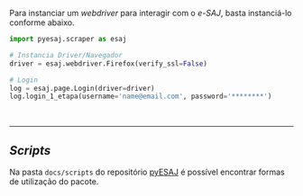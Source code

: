 Para instanciar um _webdriver_ para interagir com o _e-SAJ_, basta instanciá-lo conforme abaixo.

```python
import pyesaj.scraper as esaj

# Instancia Driver/Navegador
driver = esaj.webdriver.Firefox(verify_ssl=False)

# Login
log = esaj.page.Login(driver=driver)
log.login_1_etapa(username='name@email.com', password='********')
```

<br>

---

## _Scripts_

Na pasta `docs/scripts` do repositório [pyESAJ](https://github.com/michelmetran/pyESAJ) é possível encontrar formas de utilização do pacote.
